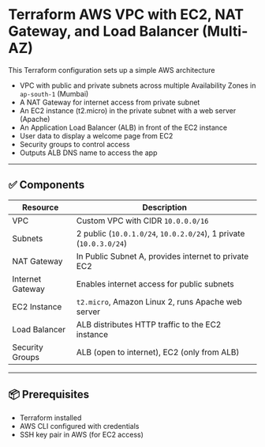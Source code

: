 # Terraform AWS VPC with EC2, NAT Gateway, and Load Balancer (Multi-AZ)

This Terraform configuration sets up a simple AWS architecture

- VPC with public and private subnets across multiple Availability Zones in `ap-south-1` (Mumbai)
- A NAT Gateway for internet access from private subnet
- An EC2 instance (t2.micro) in the private subnet with a web server (Apache)
- An Application Load Balancer (ALB) in front of the EC2 instance
- User data to display a welcome page from EC2
- Security groups to control access
- Outputs ALB DNS name to access the app

---

## ✅ Components

| Resource          | Description                                                   |
|-------------------|---------------------------------------------------------------|
| VPC               | Custom VPC with CIDR `10.0.0.0/16`                             |
| Subnets           | 2 public (`10.0.1.0/24`, `10.0.2.0/24`), 1 private (`10.0.3.0/24`) |
| NAT Gateway       | In Public Subnet A, provides internet to private EC2          |
| Internet Gateway  | Enables internet access for public subnets                    |
| EC2 Instance      | `t2.micro`, Amazon Linux 2, runs Apache web server            |
| Load Balancer     | ALB distributes HTTP traffic to the EC2 instance              |
| Security Groups   | ALB (open to internet), EC2 (only from ALB)                   |

---

## 📦 Prerequisites

- Terraform installed
- AWS CLI configured with credentials
- SSH key pair in AWS (for EC2 access)
